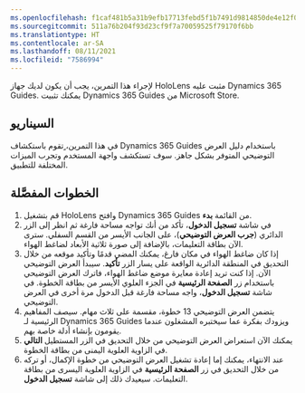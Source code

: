 ```yaml
---
ms.openlocfilehash: f1caf481b5a31b9efb17713febd5f1b7491d9814850de4e12f0b5f2f328a943b
ms.sourcegitcommit: 511a76b204f93d23cf9f7a70059525f79170f6bb
ms.translationtype: HT
ms.contentlocale: ar-SA
ms.lasthandoff: 08/11/2021
ms.locfileid: "7586994"
---
```

لإجراء هذا التمرين، يجب أن يكون لديك جهاز HoloLens مثبت عليه Dynamics 365 Guides. يمكنك تثبيت Dynamics 365 Guides من Microsoft Store.

## <a name="scenario"></a>السيناريو

في هذا التمرين، ٍتقوم باستكشاف Dynamics 365 Guides باستخدام دليل العرض التوضيحي المتوفر بشكل جاهز. سوف تستكشف واجهة المستخدم وتجرب الميزات المختلفة للتطبيق.

## <a name="detailed-steps"></a>الخطوات المفصَّلة
1.  قم بتشغيل HoloLens وافتح Dynamics 365 Guides من القائمة **بدء**.
2.  في شاشة **تسجيل الدخول**، تأكد من أنك تواجه مساحة فارغة ثم انظر إلى الزر الدائري (**جرب العرض التوضيحي**)، على الجانب الأيسر من القسم السفلي. سترى الآن بطاقة التعليمات، بالإضافة إلى صورة ثلاثية الأبعاد لضاغط الهواء. 
3.  إذا كان ضاغط الهواء في مكان فارغ، يمكنك المضي قدمًا وتأكيد موقعه من خلال التحديق في المنطقة الدائرية الواقعة على يسار الزر **تأكيد**. سيبدأ العرض التوضيحي الآن. إذا كنت تريد إعادة معايرة موضع ضاغط الهواء، فاترك العرض التوضيحي باستخدام زر **الصفحة الرئيسية** في الجزء العلوي الأيسر من بطاقة الخطوة. في شاشة **تسجيل الدخول**، واجه مساحة فارغة قبل الدخول مرة أخرى في العرض التوضيحي.
4.  يتضمن العرض التوضيحي 13 خطوة، مقسمة على ثلاث مهام. سيصف المفاهيم الرئيسية لـ Dynamics 365 Guides ويزودك بفكرة عما سيختبره المشغلون عندما يقومون بإنشاء أدلة خاصة بهم.
5.  يمكنك الآن استعراض العرض التوضيحي من خلال التحديق في الزر المستطيل **التالي** في الزاوية العلوية اليمنى من بطاقة الخطوة.
6.  عند الانتهاء، يمكنك إما إعادة تشغيل العرض التوضيحي من خطوة الإكمال، أو تركه من خلال التحديق في زر  **الصفحة الرئيسية** في الزاوية العلوية اليسرى من بطاقة التعليمات. سيعيدك ذلك إلى شاشة **تسجيل الدخول**.
